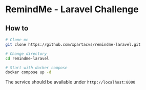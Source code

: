 # RemindMe - Laravel Challenge

## How to

```bash
# Clone me
git clone https://github.com/xpartacvs/remindme-laravel.git

# Change directory
cd remindme-laravel

# Start with docker compose
docker compose up -d
```

The service should be available under `http://localhost:8000`
